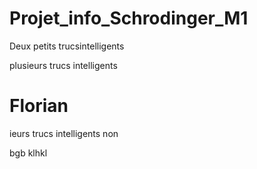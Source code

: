 # Projet_info_Schrodinger_M1
Deux  petits trucsintelligents

plusieurs trucs intelligents

Florian
=======
ieurs trucs intelligents
non

bgb
klhkl
